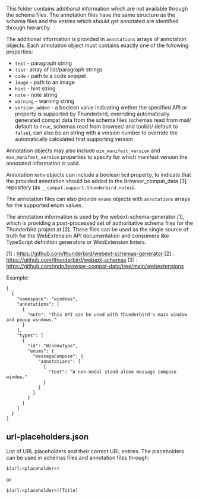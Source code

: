 This folder contains additional information which are not available through the
schema files. The annotation files have the same structure as the schema files
and the entries which should get annotated are identified through hierarchy.

The additional information is provided in `annotations` arrays of annotation
objects. Each annotation object must contains exactly one of the following
properties:

- `text` - paragraph string
- `list`- array of list/paragraph strings
- `code` - path to a code snippet
- `image` - path to an image
- `hint` - hint string
- `note` - note string
- `warning` - warning string
- `version_added` - a boolean value indicating wether the specified API or property
is supported by Thunderbird, overriding automatically generated compat data from
the schema files (schemas read from mail/ default to `true`, schemas read from
browser/ and toolkit/ default to `false`), can also be an string with a version
number to override the automatically calculated first supporting version

Annotation objects may also include `min_manifest_version` and `max_manifest_version`
properties to specify for which manifest version the annotated information is valid.

Annotation `note` objects can include a boolean `bcd` property, to indicate that
the provided annotation should be added to the browser_compat_data [3] repository
(as `__compat.support.thunderbird.notes`).

The annotation files can also provide `enums` objects with `annotations` arrays
for the supported enum values.

The annotation information is used by the webext-schema-generator [1], which is
providing a post-processed set of authoritative schema files for the Thunderbird
project at [2]. These files can be used as the single source of truth for the
WebExtension API documentation and consumers like TypeScript definition generators
or WebExtension linters.

[1] : https://github.com/thunderbird/webext-schemas-generator
[2] : https://github.com/thunderbird/webext-schemas
[3] : https://github.com/mdn/browser-compat-data/tree/main/webextensions

Example:

```
[
  {
    "namespace": "windows",
    "annotations": [
      {
        "note": "This API can be used with Thunderbird's main window and popup windows."
      }
    ],
    "types": [
      {
        "id": "WindowType",
        "enums": {
          "messageCompose": {
            "annotations": [
              {
                "text": "A non-modal stand-alone message compose window."
              }
            ]
          }
        }
      }
    ]
  }
]

```

## url-placeholders.json

List of URL placeholders and their correct URL entries. The placeholders can be
used in schemas files and annotation files through:

    $(url:<placeholder>)

or

    $(url:<placeholder>)[Title]
